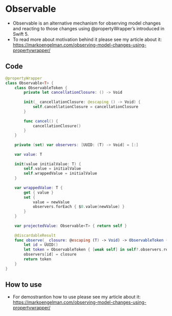 # Observable
- Observable is an alternative mechanism for observing model changes and reacting to those changes using @propertyWrapper’s introduced in Swift 5.
- To read more about motivation behind it please see my article about it: https://markoengelman.com/observing-model-changes-using-propertywrapper/

## Code
```Swift
@propertyWrapper
class Observable<T> {
    class ObservableToken {
        private let cancellationClosure: () -> Void
        
        init(_ cancellationClosure: @escaping () -> Void) {
            self.cancellationClosure = cancellationClosure
        }
        
        func cancel() {
            cancellationClosure()
        }
    }
    
    private (set) var observers: [UUID: (T) -> Void] = [:]
    
    var value: T
    
    init(value initialValue: T) {
        self.value = initialValue
        self.wrappedValue = initialValue
    }
    
    var wrappedValue: T {
        get { value }
        set {
            value = newValue
            observers.forEach { $0.value(newValue) }
        }
    }
    
    var projectedValue: Observable<T> { return self }
    
    @discardableResult
    func observe(_ closure: @escaping (T) -> Void) -> ObservableToken {
        let id = UUID()
        let token = ObservableToken { [weak self] in self?.observers.removeValue(forKey: id) }
        observers[id] = closure
        return token
    }
}
```
## How to use
- For demostrantion how to use please see my article about it: https://markoengelman.com/observing-model-changes-using-propertywrapper/
